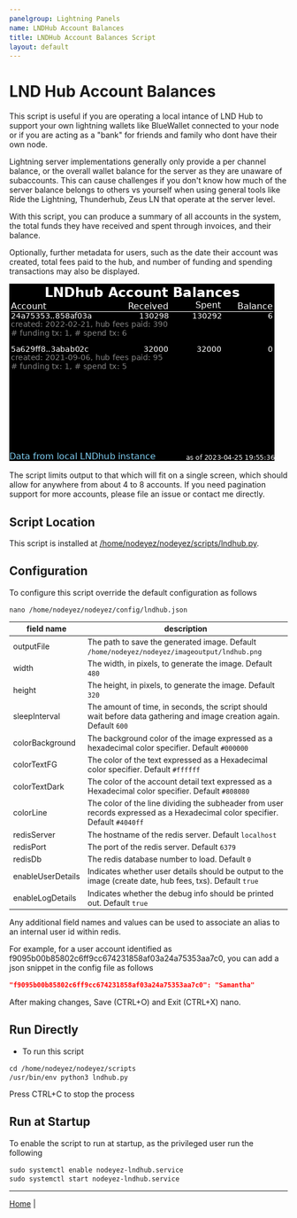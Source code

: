 ```yaml
---
panelgroup: Lightning Panels
name: LNDHub Account Balances
title: LNDHub Account Balances Script
layout: default
---
```


# LND Hub Account Balances

This script is useful if you are operating a local intance of LND Hub to
support your own lightning wallets like BlueWallet connected to your node
or if you are acting as a "bank" for friends and family who dont have their
own node.  

Lightning server implementations generally only provide a per channel 
balance, or the overall wallet balance for the server as they are
unaware of subaccounts.  This can cause challenges if you don't know how
much of the server balance belongs to others vs yourself when using general
tools like Ride the Lightning, Thunderhub, Zeus LN that operate at the
server level.

With this script, you can produce a summary of all accounts in the system,
the total funds they have received and spent through invoices, and their
balance.

Optionally, further metadata for users, such as the date their account was
created, total fees paid to the hub, and number of funding and spending
transactions may also be displayed.

![sample image of lnd hub](../images/lndhub.png)

The script limits output to that which will fit on a single screen, which
should allow for anywhere from about 4 to 8 accounts.  If you need
pagination support for more accounts, please file an issue or contact
me directly.

## Script Location

This script is installed at
[/home/nodeyez/nodeyez/scripts/lndhub.py](../scripts/lndhub.py).

## Configuration

To configure this script override the default configuration as follows

```shell
nano /home/nodeyez/nodeyez/config/lndhub.json
```

| field name | description |
| --- | --- |
| outputFile | The path to save the generated image. Default `/home/nodeyez/nodeyez/imageoutput/lndhub.png` |
| width | The width, in pixels, to generate the image. Default `480` |
| height | The height, in pixels, to generate the image. Default `320` |
| sleepInterval | The amount of time, in seconds, the script should wait before data gathering and image creation again. Default `600` |
| colorBackground | The background color of the image expressed as a hexadecimal color specifier. Default `#000000` |
| colorTextFG | The color of the text expressed as a Hexadecimal color specifier. Default `#ffffff` |
| colorTextDark | The color of the account detail text expressed as a Hexadecimal color specifier. Default `#808080` |
| colorLine | The color of the line dividing the subheader from user records expressed as a Hexadecimal color specifier. Default `#4040ff` |
| redisServer | The hostname of the redis server. Default `localhost` |
| redisPort | The port of the redis server. Default `6379` |
| redisDb | The redis database number to load. Default `0` |
| enableUserDetails | Indicates whether user details should be output to the image (create date, hub fees, txs). Default `true` |
| enableLogDetails | Indicates whether the debug info should be printed out. Default `true` |

Any additional field names and values can be used to associate an alias to an internal user id within redis.

For example, for a user account identified as f9095b00b85802c6ff9cc674231858af03a24a75353aa7c0, you can add a json
snippet in the config file as follows

```json
"f9095b00b85802c6ff9cc674231858af03a24a75353aa7c0": "Samantha"
```

After making changes, Save (CTRL+O) and Exit (CTRL+X) nano.

## Run Directly

* To run this script

```shell
cd /home/nodeyez/nodeyez/scripts
/usr/bin/env python3 lndhub.py
```

Press CTRL+C to stop the process

## Run at Startup

To enable the script to run at startup, as the privileged user run the following

```shell
sudo systemctl enable nodeyez-lndhub.service
sudo systemctl start nodeyez-lndhub.service
```

---

[Home](../) | 

